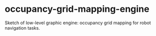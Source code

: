 # occupancy-grid-mapping-engine
Sketch of low-level graphic engine: occupancy grid mapping for robot navigation tasks.
